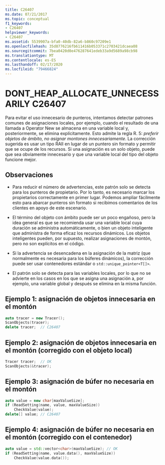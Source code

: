 ```yaml
---
title: C26407
ms.date: 07/21/2017
ms.topic: conceptual
f1_keywords:
- C26407
helpviewer_keywords:
- C26407
ms.assetid: 5539907a-bfa0-40db-82a6-b860c97209e1
ms.openlocfilehash: 35d8776216fb611416b053371c2703421dcaea08
ms.sourcegitcommit: 7bea0420d0e476287641edeb33a9d5689a98cb98
ms.translationtype: MT
ms.contentlocale: es-ES
ms.lasthandoff: 02/17/2020
ms.locfileid: "79466824"
---
```

# <a name="c26407-dont_heap_allocate_unnecessarily"></a>DONT_HEAP_ALLOCATE_UNNECESSARILY C26407

Para evitar el uso innecesario de punteros, intentamos detectar patrones comunes de asignaciones locales, por ejemplo, cuando el resultado de una llamada a Operator New se almacena en una variable local y, posteriormente, se elimina explícitamente. Esto admite la regla R. 5: *preferir objetos de ámbito, no asignar montones innecesariamente*. La corrección sugerida es usar un tipo RAII en lugar de un puntero sin formato y permitir que se ocupe de los recursos. Si una asignación es un solo objeto, puede que sea obviamente innecesario y que una variable local del tipo del objeto funcione mejor.

## <a name="remarks"></a>Observaciones

- Para reducir el número de advertencias, este patrón solo se detecta para los punteros de propietario. Por lo tanto, es necesario marcar los propietarios correctamente en primer lugar. Podemos ampliar fácilmente esto para abarcar punteros sin formato si recibimos comentarios de los clientes en apoyo de este escenario.

- El término del objeto con ámbito puede ser un poco engañoso, pero la idea general es que se recomienda usar una variable local cuya duración se administra automáticamente, o bien un objeto inteligente que administra de forma eficaz los recursos dinámicos. Los objetos inteligentes pueden, por supuesto, realizar asignaciones de montón, pero no son explícitos en el código.

- Si la advertencia se desencadena en la asignación de la matriz (que normalmente es necesaria para los búferes dinámicos), la corrección puede ser usar contenedores estándar o `std::unique_pointer<T[]>`.

- El patrón solo se detecta para las variables locales, por lo que no se advierte en los casos en los que se asigna una asignación a, por ejemplo, una variable global y después se elimina en la misma función.

## <a name="example-1-unnecessary-object-allocation-on-heap"></a>Ejemplo 1: asignación de objetos innecesaria en el montón

```cpp
auto tracer = new Tracer();
ScanObjects(tracer);
delete tracer;  // C26407
```

## <a name="example-2-unnecessary-object-allocation-on-heap-fixed-with-local-object"></a>Ejemplo 2: asignación de objetos innecesaria en el montón (corregido con el objeto local)

```cpp
Tracer tracer;  // OK
ScanObjects(&tracer);
```

## <a name="example-3-unnecessary-buffer-allocation-on-heap"></a>Ejemplo 3: asignación de búfer no necesaria en el montón

```cpp
auto value = new char[maxValueSize];
if (ReadSetting(name, value, maxValueSize))
    CheckValue(value);
delete[] value; // C26407
```

## <a name="example-4-unnecessary-buffer-allocation-on-the-heap-fixed-with-container"></a>Ejemplo 4: asignación de búfer no necesaria en el montón (corregido con el contenedor)

```cpp
auto value = std::vector<char>(maxValueSize); // OK
if (ReadSetting(name, value.data(), maxValueSize))
    CheckValue(value.data());
```
